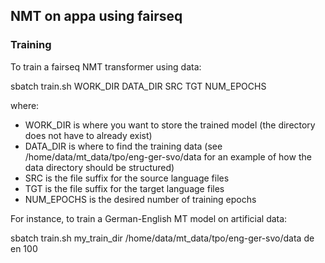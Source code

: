 NMT on appa using fairseq
-------------------------

### Training

To train a fairseq NMT transformer using data:

sbatch train.sh WORK_DIR DATA_DIR SRC TGT NUM_EPOCHS

where:
- WORK_DIR is where you want to store the trained model (the directory does not have to already exist)
- DATA_DIR is where to find the training data (see /home/data/mt_data/tpo/eng-ger-svo/data for an example of how the data directory should be structured)
- SRC is the file suffix for the source language files
- TGT is the file suffix for the target language files
- NUM_EPOCHS is the desired number of training epochs

For instance, to train a German-English MT model on artificial data:

sbatch train.sh my_train_dir /home/data/mt_data/tpo/eng-ger-svo/data de en 100


